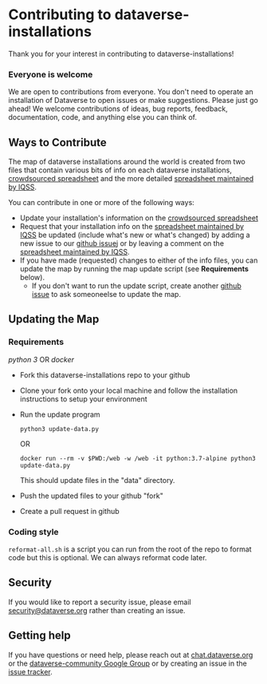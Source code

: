 # Contributing to dataverse-installations

Thank you for your interest in contributing to dataverse-installations!

### Everyone is welcome

We are open to contributions from everyone. You don't need to operate an installation of Dataverse to open issues or make suggestions. Please just go ahead! We welcome contributions of ideas, bug reports, feedback, documentation, code, and anything else you can think of.

## Ways to Contribute
The map of dataverse installations around the world is created from two files that contain various bits of info on each dataverse installations, [crowdsourced spreadsheet][] and the more detailed [spreadsheet maintained by IQSS][].

You can contribute in one or more of the following ways:

- Update your installation's information on the [crowdsourced spreadsheet][]
- Request that your installation info on the [spreadsheet maintained by IQSS][] be updated (include what's new or what's changed) by adding a new issue to our [github issue][]j or by leaving a comment on the [spreadsheet maintained by IQSS][].
- If you have made (requested) changes to either of the info files, you can update the map by running the map update script (see **Requirements** below).
   - If you don't want to run the update script, create another [github issue][] to ask someoneelse to update the map.


## Updating the Map


### Requirements
*python 3* OR *docker*

- Fork this dataverse-installations repo to your github
- Clone your fork onto your local machine and follow the installation instructions to setup your environment
- Run the update program 

    `python3 update-data.py`

    OR

    `docker run --rm -v $PWD:/web -w /web -it python:3.7-alpine python3 update-data.py`

    This should update files in the "data" directory.

- Push the updated files to your github "fork"
- Create a pull request in github



### Coding style

`reformat-all.sh` is a script you can run from the root of the repo to format code but this is optional. We can always reformat code later.

## Security

If you would like to report a security issue, please email security@dataverse.org rather than creating an issue.

## Getting help

If you have questions or need help, please reach out at [chat.dataverse.org][] or the [dataverse-community Google Group][] or by creating an issue in the [issue tracker][].

[chat.dataverse.org]: http://chat.dataverse.org
[dataverse-community Google Group]: https://groups.google.com/group/dataverse-community
[issue tracker]: https://github.com/IQSS/dataverse-installations/issues
[Readme File]: README.md

[spreadsheet maintained by IQSS]:https://docs.google.com/spreadsheets/d/1l2R9D1FQy88qVzg2bI6L1LgplmM2l7pnMI80jdiz4fk/edit?usp=sharing
[crowdsourced spreadsheet]: https://docs.google.com/spreadsheets/d/1bfsw7gnHlHerLXuk7YprUT68liHfcaMxs1rFciA-mEo/edit#gid=0
[github issue]: https://github.com/IQSS/dataverse-installations/issues/new
